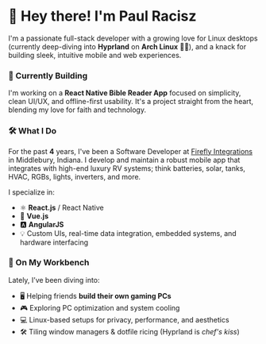 # 👋 Hey there! I'm Paul Racisz

I'm a passionate full-stack developer with a growing love for Linux desktops (currently deep-diving into **Hyprland** on **Arch Linux** 🧠🐧), and a knack for building sleek, intuitive mobile and web experiences.

### 📖 Currently Building
I'm working on a **React Native Bible Reader App** focused on simplicity, clean UI/UX, and offline-first usability. It's a project straight from the heart, blending my love for faith and technology.

### 🛠️ What I Do
For the past **<span id="exp-years">4</span>** years, I've been a Software Developer at [Firefly Integrations](https://www.fireflyint.com/) in Middlebury, Indiana. I develop and maintain a robust mobile app that integrates with high-end luxury RV systems; think batteries, solar, tanks, HVAC, RGBs, lights, inverters, and more.

I specialize in:
- ⚛️ **React.js** / React Native
- 🔷 **Vue.js**
- 🅰️ **AngularJS**
- 💡 Custom UIs, real-time data integration, embedded systems, and hardware interfacing

### 🧰 On My Workbench
Lately, I’ve been diving into:
- 🖥️ Helping friends **build their own gaming PCs**
- 🎮 Exploring PC optimization and system cooling
- 💻 Linux-based setups for privacy, performance, and aesthetics
- 🛠️ Tiling window managers & dotfile ricing (Hyprland is *chef's kiss*)

